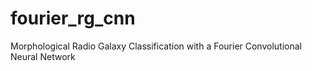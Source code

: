 # fourier_rg_cnn
Morphological Radio Galaxy Classification with a Fourier Convolutional Neural Network

